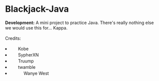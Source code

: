 # Blackjack-Java
<b>Development:</b>
A mini project to practice Java. There's really nothing else we would use this for... Kappa.
<br><br>
Credits:
<li><img src="http://help.twitch.tv/customer/portal/attachments/349938" width="18" height=17"> Kobe</li>
<li><img src="http://help.twitch.tv/customer/portal/attachments/387081" width="18" height=17"> SypherXN</li>
<li><img src="http://help.twitch.tv/customer/portal/attachments/349938" width="18" height=17"> Truump</li>
<li><img src="http://help.twitch.tv/customer/portal/attachments/349938" width="18" height=17"> twamble</li>
<li><img src="https://ma.twimg.com/help/1307051362_737" width="18" height=17"><img src="http://help.twitch.tv/customer/portal/attachments/349941" width="18" height=17"> Wanye West</li>

